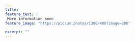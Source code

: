 ```yaml
---
title: 
feature_text: | 
 More information soon
feature_image: "https://picsum.photos/1300/400?image=288" 

excerpt: ""
---
```


